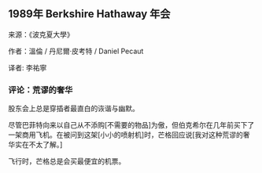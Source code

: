 
## 1989年 Berkshire Hathaway 年会

来源：《波克夏大學》

作者：溫倫 / 丹尼爾·皮考特 / Daniel Pecaut

译者: 李祐寧


### 评论：荒谬的奢华

股东会上总是穿插者最直白的诙谐与幽默。

尽管巴菲特向来以自己从不添购[不需要的物品]为傲，但伯克希尔在几年前买下了一架商用飞机。在被问到这架[小小的喷射机]时，芒格回应说[我对这种荒谬的奢华实在不太了解。]

飞行时，芒格总是会买最便宜的机票。
